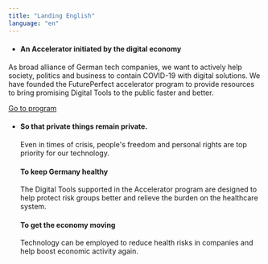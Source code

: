 ```yaml
---
title: "Landing English"
language: "en"
---
```


* #### An Accelerator initiated by the digital economy

As broad alliance of German tech companies, we want to actively help society, politics and business to contain COVID-19 with digital solutions. We have founded the FuturePerfect accelerator program to provide resources to bring promising Digital Tools to the public faster and better.

  [Go to program](/en/program)

* #### So that private things remain private.

  Even in times of crisis, people's freedom and personal rights are top priority for our technology.

  #### To keep Germany healthy

  The Digital Tools supported in the Accelerator program are designed to help protect risk groups better and relieve the burden on the healthcare system.

  #### To get the economy moving

  Technology can be employed to reduce health risks in companies and help boost economic activity again.
